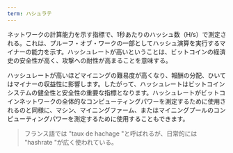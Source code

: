 ```yaml
---
term: ハシュラテ
---
```

ネットワークの計算能力を示す指標で、1秒あたりのハッシュ数（H/s）で測定される。これは、プルーフ・オブ・ワークの一部としてハッシュ演算を実行するマイナーの能力を示す。ハッシュレートが高いということは、ビットコインの経済史の安全性が高く、攻撃への耐性が高まることを意味する。

ハッシュレートが高いほどマイニングの難易度が高くなり、報酬の分配、ひいてはマイナーの収益性に影響します。したがって、ハッシュレートはビットコインシステムの健全性と安全性の重要な指標となります。ハッシュレートがビットコインネットワークの全体的なコンピューティングパワーを測定するために使用されるのと同様に、マシン、マイニングファーム、またはマイニングプールのコンピューティングパワーを測定するために使用することもできます。

> フランス語では "taux de hachage "と呼ばれるが、日常的には "hashrate "が広く使われている。